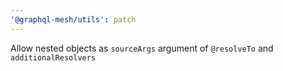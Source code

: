 ```yaml
---
'@graphql-mesh/utils': patch
---
```


Allow nested objects as `sourceArgs` argument of `@resolveTo` and `additionalResolvers`
